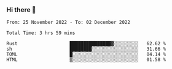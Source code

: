 ### Hi there 👋️

<!--START_SECTION:waka-->

```text
From: 25 November 2022 - To: 02 December 2022

Total Time: 3 hrs 59 mins

Rust                   ███████████████▓░░░░░░░░░   62.62 %
sh                     ████████░░░░░░░░░░░░░░░░░   31.66 %
TOML                   █░░░░░░░░░░░░░░░░░░░░░░░░   04.14 %
HTML                   ▒░░░░░░░░░░░░░░░░░░░░░░░░   01.58 %
```

<!--END_SECTION:waka-->



